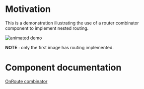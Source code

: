 # Motivation
This is a demonstration illustrating the use of a router combinator component to implement nested routing.

![animated demo](./assets/nested_routing_demo.gif)

**NOTE** : only the first image has routing implemented.

# Component documentation
[OnRoute combinator](http://brucou.github.io/projects/component-combinators/router/)
